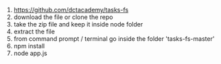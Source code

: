 1. https://github.com/dctacademy/tasks-fs
2. download the file or clone the repo
3. take the zip file and keep it inside node folder
4. extract the file 
5. from command prompt / terminal go inside the folder 'tasks-fs-master'
6. npm install 
7. node app.js
